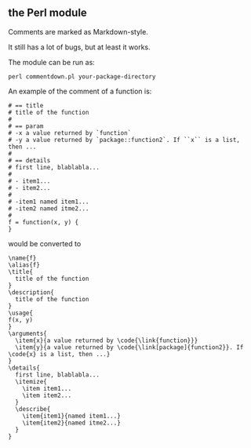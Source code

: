 
## the Perl module

Comments are marked as Markdown-style.

It still has a lot of bugs, but at least it works.

The module can be run as:

    perl commentdown.pl your-package-directory

An example of the comment of a function is:

    # == title
    # title of the function
    #
    # == param
    # -x a value returned by `function`
    # -y a value returned by `package::function2`. If ``x`` is a list, then ...
    #
    # == details
    # first line, blablabla...
    #
    # - item1...
    # - item2...
    #
    # -item1 named item1...
    # -item2 named itme2...
    #
    f = function(x, y) {
    }

would be converted to 

    \name{f}
    \alias{f}
    \title{
      title of the function
    }
    \description{
      title of the function
    }
    \usage{
    f(x, y)
    }
    \arguments{
      \item{x}{a value returned by \code{\link{function}}}
      \item{y}{a value returned by \code{\link[package]{function2}}. If \code{x} is a list, then ...}
    }
    \details{
      first line, blablabla...
      \itemize{
        \item item1...
        \item item2...
      }
      \describe{
        \item{item1}{named item1...}
        \item{item2}{named itme2...}
      }
    }

